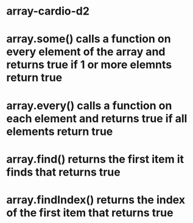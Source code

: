 # array-cardio-d2

# array.some() calls a function on every element of the array and returns true if 1 or more elemnts return true

# array.every() calls a function on each element and returns true if all elements return true

# array.find() returns the first item it finds that returns true

# array.findIndex() returns the index of the first item that returns true
